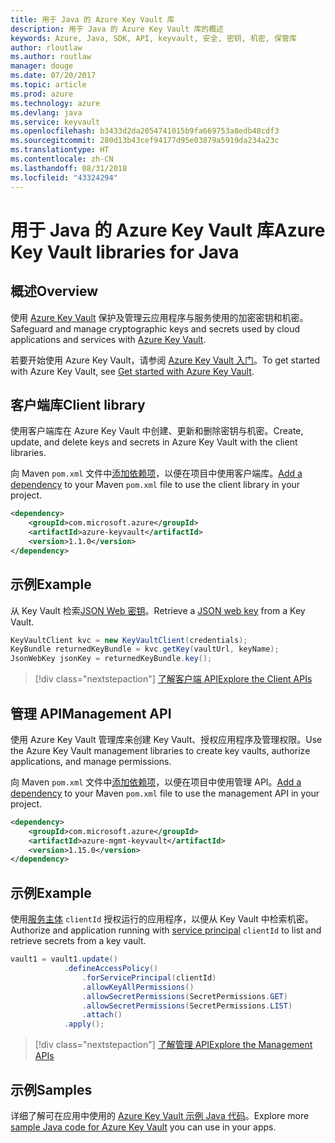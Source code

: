 ```yaml
---
title: 用于 Java 的 Azure Key Vault 库
description: 用于 Java 的 Azure Key Vault 库的概述
keywords: Azure, Java, SDK, API, keyvault, 安全, 密钥, 机密, 保管库
author: rloutlaw
ms.author: routlaw
manager: douge
ms.date: 07/20/2017
ms.topic: article
ms.prod: azure
ms.technology: azure
ms.devlang: java
ms.service: keyvault
ms.openlocfilehash: b3433d2da2054741015b9fa669753a8edb48cdf3
ms.sourcegitcommit: 280d13b43cef94177d95e03879a5919da234a23c
ms.translationtype: HT
ms.contentlocale: zh-CN
ms.lasthandoff: 08/31/2018
ms.locfileid: "43324294"
---
```

# <a name="azure-key-vault-libraries-for-java"></a><span data-ttu-id="5af80-104">用于 Java 的 Azure Key Vault 库</span><span class="sxs-lookup"><span data-stu-id="5af80-104">Azure Key Vault libraries for Java</span></span>

## <a name="overview"></a><span data-ttu-id="5af80-105">概述</span><span class="sxs-lookup"><span data-stu-id="5af80-105">Overview</span></span>

<span data-ttu-id="5af80-106">使用 [Azure Key Vault](/azure/key-vault/) 保护及管理云应用程序与服务使用的加密密钥和机密。</span><span class="sxs-lookup"><span data-stu-id="5af80-106">Safeguard and manage cryptographic keys and secrets used by cloud applications and services with [Azure Key Vault](/azure/key-vault/).</span></span>

<span data-ttu-id="5af80-107">若要开始使用 Azure Key Vault，请参阅 [Azure Key Vault 入门](/azure/key-vault/key-vault-get-started)。</span><span class="sxs-lookup"><span data-stu-id="5af80-107">To get started with Azure Key Vault, see [Get started with Azure Key Vault](/azure/key-vault/key-vault-get-started).</span></span>

## <a name="client-library"></a><span data-ttu-id="5af80-108">客户端库</span><span class="sxs-lookup"><span data-stu-id="5af80-108">Client library</span></span>

<span data-ttu-id="5af80-109">使用客户端库在 Azure Key Vault 中创建、更新和删除密钥与机密。</span><span class="sxs-lookup"><span data-stu-id="5af80-109">Create, update, and delete keys and secrets in Azure Key Vault with the client libraries.</span></span>

<span data-ttu-id="5af80-110">向 Maven `pom.xml` 文件中[添加依赖项](https://maven.apache.org/guides/getting-started/index.html#How_do_I_use_external_dependencies)，以便在项目中使用客户端库。</span><span class="sxs-lookup"><span data-stu-id="5af80-110">[Add a dependency](https://maven.apache.org/guides/getting-started/index.html#How_do_I_use_external_dependencies) to your Maven `pom.xml` file to use the client library in your project.</span></span>  

```XML
<dependency>
    <groupId>com.microsoft.azure</groupId>
    <artifactId>azure-keyvault</artifactId>
    <version>1.1.0</version>
</dependency>
```   

## <a name="example"></a><span data-ttu-id="5af80-111">示例</span><span class="sxs-lookup"><span data-stu-id="5af80-111">Example</span></span>

<span data-ttu-id="5af80-112">从 Key Vault 检索[JSON Web 密钥](https://tools.ietf.org/html/draft-ietf-jose-json-web-key-18)。</span><span class="sxs-lookup"><span data-stu-id="5af80-112">Retrieve a [JSON web key](https://tools.ietf.org/html/draft-ietf-jose-json-web-key-18) from a Key Vault.</span></span>

```java
KeyVaultClient kvc = new KeyVaultClient(credentials);
KeyBundle returnedKeyBundle = kvc.getKey(vaultUrl, keyName);
JsonWebKey jsonKey = returnedKeyBundle.key();
```

> [!div class="nextstepaction"]
> [<span data-ttu-id="5af80-113">了解客户端 API</span><span class="sxs-lookup"><span data-stu-id="5af80-113">Explore the Client APIs</span></span>](/java/api/overview/azure/keyvault/client)


## <a name="management-api"></a><span data-ttu-id="5af80-114">管理 API</span><span class="sxs-lookup"><span data-stu-id="5af80-114">Management API</span></span>

<span data-ttu-id="5af80-115">使用 Azure Key Vault 管理库来创建 Key Vault、授权应用程序及管理权限。</span><span class="sxs-lookup"><span data-stu-id="5af80-115">Use the Azure Key Vault management libraries to create key vaults, authorize applications, and manage permissions.</span></span> 

<span data-ttu-id="5af80-116">向 Maven `pom.xml` 文件中[添加依赖项](https://maven.apache.org/guides/getting-started/index.html#How_do_I_use_external_dependencies)，以便在项目中使用管理 API。</span><span class="sxs-lookup"><span data-stu-id="5af80-116">[Add a dependency](https://maven.apache.org/guides/getting-started/index.html#How_do_I_use_external_dependencies) to your Maven `pom.xml` file to use the management API in your project.</span></span>  

```XML
<dependency>
    <groupId>com.microsoft.azure</groupId>
    <artifactId>azure-mgmt-keyvault</artifactId>
    <version>1.15.0</version>
</dependency>
```

## <a name="example"></a><span data-ttu-id="5af80-117">示例</span><span class="sxs-lookup"><span data-stu-id="5af80-117">Example</span></span>

<span data-ttu-id="5af80-118">使用[服务主体](/azure/azure-resource-manager/resource-group-create-service-principal-portal) `clientId` 授权运行的应用程序，以便从 Key Vault 中检索机密。</span><span class="sxs-lookup"><span data-stu-id="5af80-118">Authorize and application running with [service principal](/azure/azure-resource-manager/resource-group-create-service-principal-portal) `clientId` to list and retrieve secrets from a key vault.</span></span> 

```java
vault1 = vault1.update()
            .defineAccessPolicy()
                .forServicePrincipal(clientId)
                .allowKeyAllPermissions()
                .allowSecretPermissions(SecretPermissions.GET)
                .allowSecretPermissions(SecretPermissions.LIST)
                .attach()
            .apply();
```

> [!div class="nextstepaction"]
> [<span data-ttu-id="5af80-119">了解管理 API</span><span class="sxs-lookup"><span data-stu-id="5af80-119">Explore the Management APIs</span></span>](/java/api/overview/azure/keyvault/management)


## <a name="samples"></a><span data-ttu-id="5af80-120">示例</span><span class="sxs-lookup"><span data-stu-id="5af80-120">Samples</span></span>

<span data-ttu-id="5af80-121">详细了解可在应用中使用的 [Azure Key Vault 示例 Java 代码](https://azure.microsoft.com/resources/samples/?platform=java&term=key+vault)。</span><span class="sxs-lookup"><span data-stu-id="5af80-121">Explore more [sample Java code for Azure Key Vault](https://azure.microsoft.com/resources/samples/?platform=java&term=key+vault) you can use in your apps.</span></span>
